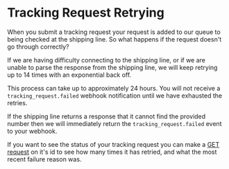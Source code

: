# Tracking Request Retrying

When you submit a tracking request your request is added to our queue to being checked at the shipping line. So what happens if the request doesn't go through correctly?

If we are having difficulty connecting to the shipping line, or if we are unable to parse the response from the shipping line,  we will keep retrying up to 14 times with an exponential back off.

This process can take up to approximately 24 hours. You will not receive a `tracking_request.failed` webhook notification until we have exhausted the retries.

If the shipping line returns a response that it cannot find the provided number then we will immediately return the `tracking_request.failed` event to your webhook.

If you want to see the status of your tracking request you can make a [GET request](https://developers.terminal49.com/docs/api/docs/reference/terminal49/terminal49.v1.json/paths/~1tracking_requests~1%7Bid%7D/get) on it's id to see how many times it has retried, and what the most recent failure reason was.